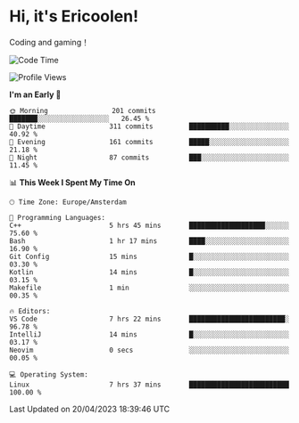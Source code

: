 # Hi, it's Ericoolen!
Coding and gaming！

<!--START_SECTION:waka-->
![Code Time](http://img.shields.io/badge/Code%20Time-751%20hrs%2039%20mins-blue)

![Profile Views](http://img.shields.io/badge/Profile%20Views-0-blue)

**I'm an Early 🐤** 

```text
🌞 Morning                201 commits         ███████░░░░░░░░░░░░░░░░░░   26.45 % 
🌆 Daytime                311 commits         ██████████░░░░░░░░░░░░░░░   40.92 % 
🌃 Evening                161 commits         █████░░░░░░░░░░░░░░░░░░░░   21.18 % 
🌙 Night                  87 commits          ███░░░░░░░░░░░░░░░░░░░░░░   11.45 % 
```


📊 **This Week I Spent My Time On** 

```text
🕑︎ Time Zone: Europe/Amsterdam

💬 Programming Languages: 
C++                      5 hrs 45 mins       ███████████████████░░░░░░   75.60 % 
Bash                     1 hr 17 mins        ████░░░░░░░░░░░░░░░░░░░░░   16.90 % 
Git Config               15 mins             █░░░░░░░░░░░░░░░░░░░░░░░░   03.30 % 
Kotlin                   14 mins             █░░░░░░░░░░░░░░░░░░░░░░░░   03.15 % 
Makefile                 1 min               ░░░░░░░░░░░░░░░░░░░░░░░░░   00.35 % 

🔥 Editors: 
VS Code                  7 hrs 22 mins       ████████████████████████░   96.78 % 
IntelliJ                 14 mins             █░░░░░░░░░░░░░░░░░░░░░░░░   03.17 % 
Neovim                   0 secs              ░░░░░░░░░░░░░░░░░░░░░░░░░   00.05 % 

💻 Operating System: 
Linux                    7 hrs 37 mins       █████████████████████████   100.00 % 
```


 Last Updated on 20/04/2023 18:39:46 UTC
<!--END_SECTION:waka-->

